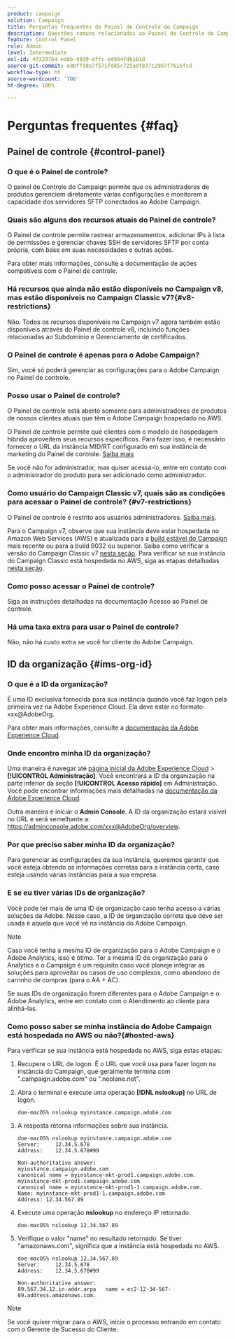 ```yaml
---
product: campaign
solution: Campaign
title: Perguntas frequentes do Painel de Controle do Campaign
description: Questões comuns relacionadas ao Painel de Controle do Campaign
feature: Control Panel
role: Admin
level: Intermediate
exl-id: 4f329764-ed8b-4939-affc-ed994fd6101d
source-git-commit: e8bffd8e7f571fd85c725adf837c2997f7615fcd
workflow-type: ht
source-wordcount: '786'
ht-degree: 100%

---
```


# Perguntas frequentes {#faq}

## Painel de controle {#control-panel}

### O que é o Painel de controle?

O painel de Controle do Campaign permite que os administradores de produtos gerenciem diretamente várias configurações e monitorem a capacidade dos servidores SFTP conectados ao Adobe Campaign.

### Quais são alguns dos recursos atuais do Painel de controle?

O Painel de controle permite rastrear armazenamentos, adicionar IPs à lista de permissões e gerenciar chaves SSH de servidores SFTP por conta própria, com base em suas necessidades e outras ações.

Para obter mais informações, consulte a documentação de ações compatíveis com o Painel de controle.

### Há recursos que ainda não estão disponíveis no Campaign v8, mas estão disponíveis no Campaign Classic v7?{#v8-restrictions}

Não. Todos os recursos disponíveis no Campaign v7 agora também estão disponíveis através do Painel de controle v8, incluindo funções relacionadas ao Subdomínio e Gerenciamento de certificados.

### O Painel de controle é apenas para o Adobe Campaign?

Sim, você só poderá gerenciar as configurações para o Adobe Campaign no Painel de controle.

### Posso usar o Painel de controle?

O Painel de controle está aberto somente para administradores de produtos de nossos clientes atuais que têm o Adobe Campaign hospedado no AWS.

O Painel de controle permite que clientes com o modelo de hospedagem híbrida aproveitem seus recursos específicos. Para fazer isso, é necessário fornecer o URL da instância MID/RT configurado em sua instância de marketing do Painel de controle. [Saiba mais](instances-settings/using/external-accounts.md)

Se você não for administrador, mas quiser acessá-lo, entre em contato com o administrador do produto para ser adicionado como administrador.

### Como usuário do Campaign Classic v7, quais são as condições para acessar o Painel de controle? {#v7-restrictions}

O Painel de controle é restrito aos usuários administradores. [Saiba mais](discover/using/managing-permissions.md).

Para o Campaign v7, observe que sua instância deve estar hospedada no Amazon Web Services (AWS) e atualizada para a [build estável do Campaign](https://experienceleague.adobe.com/docs/campaign-classic/using/release-notes/rn-overview.html?lang=pt-BR#rn-statuses) mais recente ou para a build 9032 ou superior. Saiba como verificar a versão do Campaign Classic v7 [nesta seção](https://experienceleague.adobe.com/docs/campaign-classic/using/getting-started/starting-with-adobe-campaign/launching-adobe-campaign.html?lang=pt-BR#getting-your-campaign-version). Para verificar se sua instância do Campaign Classic está hospedada no AWS, siga as etapas detalhadas [nesta seção](#hosted-aws).

### Como posso acessar o Painel de controle?

Siga as instruções detalhadas na documentação Acesso ao Painel de controle.

### Há uma taxa extra para usar o Painel de controle?

Não, não há custo extra se você for cliente do Adobe Campaign.

## ID da organização {#ims-org-id}

### O que é a ID da organização?

É uma ID exclusiva fornecida para sua instância quando você faz logon pela primeira vez na Adobe Experience Cloud. Ela deve estar no formato: xxx@AdobeOrg.

Para obter mais informações, consulte a [documentação da Adobe Experience Cloud](https://experienceleague.adobe.com/docs/core-services/interface/administration/organizations.html?lang=pt-BR).

### Onde encontro minha ID da organização?

Uma maneira é navegar até [página inicial da Adobe Experience Cloud](https://experiencecloud.adobe.com/) > **[!UICONTROL Administração]**. Você encontrará a ID da organização na parte inferior da seção **[!UICONTROL Acesso rápido]** em Administração. Você pode encontrar informações mais detalhadas na [documentação da Adobe Experience Cloud](https://experienceleague.adobe.com/docs/core-services/interface/administration/organizations.html?lang=pt-BR).

Outra maneira é iniciar o **Admin Console**. A ID da organização estará visível no URL e será semelhante a: https://adminconsole.adobe.com/xxx@AdobeOrg/overview.

### Por que preciso saber minha ID da organização?

Para gerenciar as configurações da sua instância, queremos garantir que você esteja obtendo as informações corretas para a instância certa, caso esteja usando várias instâncias para a sua empresa.

### E se eu tiver várias IDs de organização?

Você pode ter mais de uma ID de organização caso tenha acesso a várias soluções da Adobe. Nesse caso, a ID de organização correta que deve ser usada é aquela que você vê na instância do Adobe Campaign.

>[!NOTE]
>
>Caso você tenha a mesma ID de organização para o Adobe Campaign e o Adobe Analytics, isso é ótimo. Ter a mesma ID de organização para o Analytics e o Campaign é um requisito caso você planeje integrar as soluções para aproveitar os casos de uso complexos, como abandono de carrinho de compras (para o AA + AC).
>
>Se suas IDs de organização forem diferentes para o Adobe Campaign e o Adobe Analytics, entre em contato com o Atendimento ao cliente para alinhá-las.

### Como posso saber se minha instância do Adobe Campaign está hospedada no AWS ou não?{#hosted-aws}

Para verificar se sua instância está hospedada no AWS, siga estas etapas:

1. Recupere o URL de logon. É o URL que você usa para fazer logon na instância do Campaign, que geralmente termina com &quot;.campaign.adobe.com&quot; ou &quot;.neolane.net&quot;.
1. Abra o terminal e execute uma operação **[!DNL nslookup]** no URL de logon.

   `doe-macOS% nslookup myinstance.campaign.adobe.com`

1. A resposta retorna informações sobre sua instância.

   ```
   doe-macOS% nslookup myinstance.campaign.adobe.com
   Server:     12.34.5.678
   Address:    12.34.5.678#99
   
   Non-authoritative answer:
   myinstance.campaign.adobe.com
   canonical name = myinstance-mkt-prod1.campaign.adobe.com.
   myinstance-mkt-prod1.campaign.adobe.com
   canonical name = myinstance-mkt-prod1-1.campaign.adobe.com.
   Name: myinstance-mkt-prod1-1.campaign.adobe.com
   Address: 12.34.567.89
   ```

1. Execute uma operação **nslookup** no endereço IP retornado.

   `doe-macOS% nslookup 12.34.567.89`

1. Verifique o valor &quot;name&quot; no resultado retornado. Se tiver &quot;amazonaws.com&quot;, significa que a instância está hospedada no AWS.

   ```
   doe-macOS% nslookup 12.34.567.89
   Server:     12.34.5.678
   Address:    12.34.5.678#99
   
   Non-authoritative answer:
   89.567.34.12.in-addr.arpa   name = ec2-12-34-567-89.address.amazonaws.com.
   ```

>[!NOTE]
>
>Se você quiser migrar para o AWS, inicie o processo entrando em contato com o Gerente de Sucesso do Cliente.
